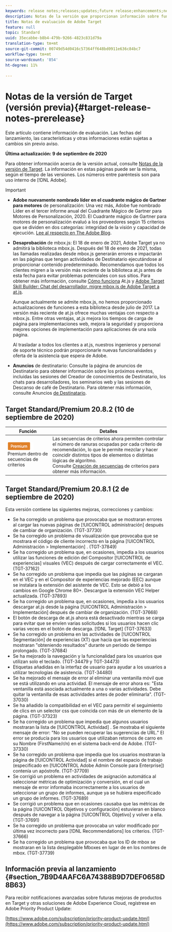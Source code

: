 ```yaml
---
keywords: release notes;releases;updates;future release;enhancements;new features;fixes;updates
description: Notas de la versión que proporcionan información sobre funciones, mejoras y correcciones para las versiones más recientes o futuras de DNL Adobe Target.
title: Notas de evaluación de Adobe Target
feature: null
topic: Standard
uuid: 35ecabbe-b8b4-479b-9266-4823c831d79a
translation-type: tm+mt
source-git-commit: 00749d54d0416c57364ff648bd0911e636c84bc7
workflow-type: tm+mt
source-wordcount: '854'
ht-degree: 11%

---
```



# Notas de la versión de Target (versión previa){#target-release-notes-prerelease}

Este artículo contiene información de evaluación. Las fechas del lanzamiento, las características y otras informaciones están sujetas a cambios sin previo aviso.

**Última actualización: 9 de septiembre de 2020**

Para obtener información acerca de la versión actual, consulte [Notas de la versión de Target](release-notes.md). La información en estas páginas puede ser la misma, según el tiempo de las versiones. Los números entre paréntesis son para uso interno de [!DNL Adobe].

>[!IMPORTANT]
>
>* **Adobe nuevamente nombrado líder en el cuadrante mágico de Gartner para motores** de personalización: Una vez más, Adobe fue nombrado Líder en el tercer informe anual del Cuadrante Mágico de Gartner para Motores de Personalización, 2020. El Cuadrante mágico de Gartner para motores de personalización evaluó a los proveedores según 15 criterios que se dividen en dos categorías: integridad de la visión y capacidad de ejecución. [Lee al respecto en The Adobe Blog](https://theblog.adobe.com/adobe-again-named-leader-in-gartner-magic-quadrant-for-personalization-engines/).
   >
   >
* **Desaprobación** de mbox.js: El 18 de enero de 2021, Adobe Target ya no admitirá la biblioteca mbox.js. Después del 18 de enero de 2021, todas las llamadas realizadas desde mbox.js generarán errores e impactarán en las páginas que tengan actividades de Destinatario ejecutándose al proporcionar contenido predeterminado. Recomendamos que todos los clientes migren a la versión más reciente de la biblioteca at.js antes de esta fecha para evitar problemas potenciales con sus sitios. Para obtener más información, consulte [Cómo funciona](/help/c-implementing-target/c-implementing-target-for-client-side-web/c-how-atjs-works/how-atjs-works.md) At.js y [Adobe Target Skill Builder: Chat del desarrollador, migre mbox.js de Adobe Target a at.js](https://seminars.adobeconnect.com/ptdo6mfo6qn6/?proto=true).
   >
   >   
   Aunque actualmente se admite mbox.js, no hemos proporcionado actualizaciones de funciones a esta biblioteca desde julio de 2017. La versión más reciente de at.js ofrece muchas ventajas con respecto a mbox.js. Entre otras ventajas, at.js mejora los tiempos de carga de página para implementaciones web, mejora la seguridad y proporciona mejores opciones de implementación para aplicaciones de una sola página.
   >
   >   
   Al trasladar a todos los clientes a at.js, nuestros ingenieros y personal de soporte técnico podrán proporcionarle nuevas funcionalidades y oferta de la asistencia que espera de Adobe.
   >
   >
* **Anuncios** de destinatario: Consulte la página de anuncios de Destinatario para obtener información sobre los próximos eventos, incluidas las sesiones del Creador de conocimientos de Destinatario, los chats para desarrolladores, los seminarios web y las sesiones de Descanso de café de Destinatario. Para obtener más información, consulte Anuncios [de Destinatario](/help/r-release-notes/target-announcements.md).


## Target Standard/Premium 20.8.2 (10 de septiembre de 2020)

| Función | Detalles |
| --- | --- |
| ![Rangos de recomendaciones de control de distintivo](/help/assets/premium.png) Premium dentro de secuencias de criterios | Las secuencias de criterios ahora permiten controlar el número de ranuras ocupadas por cada criterio de recomendación, lo que le permite mezclar y hacer coincidir distintos tipos de elementos o distintas lógicas de algoritmo.<br>Consulte [Creación de secuencias](/help/c-recommendations/c-algorithms/create-criteria-sequence.md#sequence) de criterios para obtener más información. |

## Target Standard/Premium 20.8.1 (2 de septiembre de 2020)

Esta versión contiene las siguientes mejoras, correcciones y cambios:

* Se ha corregido un problema que provocaba que se mostraran errores al cargar las nuevas páginas de [!UICONTROL administración] después de cambiar de organización. (TGT-37730)
* Se ha corregido un problema de visualización que provocaba que se mostrara el código de cliente incorrecto en la página [!UICONTROL Administración > Implementación] . (TGT-37849)
* Se ha corregido un problema que, en ocasiones, impedía a los usuarios utilizar las funciones de edición del Compositor [!UICONTROL de experiencias] visuales (VEC) después de cargar correctamente el VEC. (TGT-37162)
* Se ha corregido un problema que impedía que las páginas se cargaran en el VEC y en el Compositor de experiencias mejorado (EEC) aunque se instalara la extensión del asistente de VEC. Esto se debió a los cambios en Google Chrome 80+. Descargue la extensión [](/help/c-experiences/c-visual-experience-composer/r-troubleshoot-composer/issues-related-to-the-visual-experience-composer-vec-and-enhanced-experience-composer-eec.md)VEC Helper actualizada. (TGT-37893)
* Se ha corregido un problema que, en ocasiones, impedía a los usuarios descargar at.js desde la página [!UICONTROL Administración > Implementación] después de cambiar de organización. (TGT-37668)
* El botón de descarga de at.js ahora está desactivado mientras se carga para evitar que se envíen varias solicitudes si los usuarios hacen clic varias veces en el botón de descarga. [!DNL Target] (TGT-37633)
* Se ha corregido un problema en las actividades de [!UICONTROL Segmentación] de experiencias (XT) que hacía que las experiencias mostraran &quot;obteniendo resultados&quot; durante un período de tiempo prolongado. (TGT-37684)
* Se ha mejorado la navegación y la funcionalidad para los usuarios que utilizan solo el teclado. (TGT-34479 y TGT-34473)
* Etiquetas añadidas en la interfaz de usuario para ayudar a los usuarios a utilizar tecnologías de asistencia. (TGT-34480)
* Se ha mejorado el mensaje de error al eliminar una ventanilla móvil que se está utilizando en una actividad. El mensaje de error ahora es: &quot;Esta ventanilla está asociada actualmente a una o varias actividades. Debe quitar la ventanilla de esas actividades antes de poder eliminarla&quot;. (TGT-37030)
* Se ha añadido la compatibilidad en el VEC para permitir el seguimiento de clics en un selector css que coincida con más de un elemento de la página. (TGT-37323)
* Se ha corregido un problema que impedía que algunos usuarios mostraran la lista de [!UICONTROL Actividad] . Se mostraba el siguiente mensaje de error: &quot;No se pueden recuperar las sugerencias de URL.&quot; El error se producía para los usuarios que utilizaban retornos de carro en su Nombre (FirstName/r/n) en el sistema back-end de Adobe. (TGT-37330)
* Se ha corregido un problema que impedía que los usuarios mostraran la página de [!UICONTROL Actividad] si el nombre del espacio de trabajo (especificado en [!UICONTROL Adobe Admin Console para Enterprise]) contenía un apóstrofe. (TGT-37709)
* Se corrigió un problema en actividades de asignación  automática al seleccionar métricas de optimización y conversión, en el cual un mensaje de error informaba incorrectamente a los usuarios de seleccionar un grupo de informes, aunque ya se hubiera especificado un grupo de informes. (TGT-37689)
* Se corrigió un problema que en ocasiones causaba que las métricas de la página [!UICONTROL Objetivos y configuración] estuvieran en blanco después de navegar a la página [!UICONTROL Objetivo] y volver a ella. (TGT-37691)
* Se ha corregido un problema que provocaba un valor modificado por última vez incorrecto para [!DNL Recommendations] los criterios. (TGT-37666)
* Se ha corregido un problema que provocaba que los ID de mbox se mostraran en la lista desplegable Mboxes en lugar de en los nombres de mbox. (TGT-37739)

## Información previa al lanzamiento {#section_7B9D4AAFC6A74388B9D7DEF0658D8B63}

Para recibir notificaciones avanzadas sobre futuras mejoras de productos en Target y otras soluciones de Adobe Experience Cloud, regístrese en Adobe Priority Product Update:

[https://www.adobe.com/subscription/priority-product-update.html](https://www.adobe.com/subscription/priority-product-update.html)
